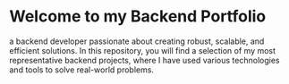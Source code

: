 # Welcome to my Backend Portfolio

a backend developer passionate about creating robust, scalable, and efficient solutions. In this repository, you will find a selection of my most representative backend projects, where I have used various technologies and tools to solve real-world problems.
